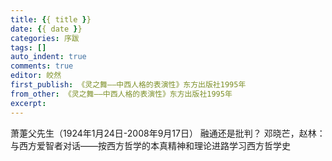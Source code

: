 ```yaml
---
title: {{ title }}
date: {{ date }}
categories: 序跋
tags: []
auto_indent: true
comments: true
editor: 皎然
first_publish: 《灵之舞——中西人格的表演性》东方出版社1995年
from_other: 《灵之舞——中西人格的表演性》东方出版社1995年
excerpt:
---
```

萧萐父先生（1924年1月24日-2008年9月17日）
融通还是批判？
邓晓芒，赵林：与西方爱智者对话——按西方哲学的本真精神和理论进路学习西方哲学史

